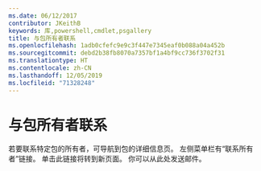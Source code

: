 ```yaml
---
ms.date: 06/12/2017
contributor: JKeithB
keywords: 库,powershell,cmdlet,psgallery
title: 与包所有者联系
ms.openlocfilehash: 1adb0cfefc9e9c3f447e7345eaf0b088a04a452b
ms.sourcegitcommit: debd2b38fb8070a7357bf1a4bf9cc736f3702f31
ms.translationtype: HT
ms.contentlocale: zh-CN
ms.lasthandoff: 12/05/2019
ms.locfileid: "71328248"
---
```

# <a name="contacting-package-owners"></a>与包所有者联系

若要联系特定包的所有者，可导航到包的详细信息页。
左侧菜单栏有“联系所有者”链接。
单击此链接将转到新页面。
你可以从此处发送邮件。
